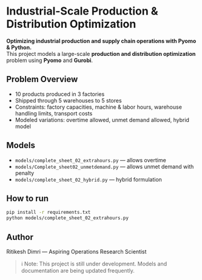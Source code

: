 # Industrial-Scale Production & Distribution Optimization
**Optimizing industrial production and supply chain operations with Pyomo & Python.**  
This project models a large-scale **production and distribution optimization** problem using **Pyomo** and **Gurobi**.

## Problem Overview
- 10 products produced in 3 factories
- Shipped through 5 warehouses to 5 stores
- Constraints: factory capacities, machine & labor hours, warehouse handling limits, transport costs
- Modeled variations: overtime allowed, unmet demand allowed, hybrid model

## Models
- `models/complete_sheet_02_extrahours.py` — allows overtime
- `models/Complete_sheet02_unmetdemand.py` — allows unmet demand with penalty
- `models/complete_sheet_02_hybrid.py` — hybrid formulation

## How to run
```bash
pip install -r requirements.txt
python models/complete_sheet_02_extrahours.py
```

## Author
Ritikesh Dimri — Aspiring Operations Research Scientist

> ℹ️ Note: This project is still under development. Models and documentation are being updated frequently.
